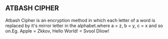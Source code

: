 ## ATBASH CIPHER

Atbash Cipher is an encryption method in which each letter of a word is replaced by it's mirror letter in the alphabet.where a = z, b = y, c = x and so on.Eg. Apple = Zkkov, Hello World! = Svool Dliow!